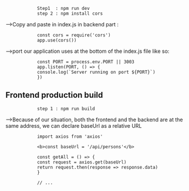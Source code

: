                 Step1  : npm run dev
                step 2 : npm install cors

-->Copy and paste in index.js in backend part :

                const cors = require('cors')
                app.use(cors())

-->port our application uses at the bottom of the index.js file like so:

                const PORT = process.env.PORT || 3003
                app.listen(PORT, () => {
                console.log(`Server running on port ${PORT}`)
                })

##  Frontend production build

                step 1 : npm run build

-->Because of our situation, both the frontend and the backend are at the same address, we can declare baseUrl as a relative URL

                import axios from 'axios'

                <b>const baseUrl = '/api/persons'</b>

                const getAll = () => {
                const request = axios.get(baseUrl)
                return request.then(response => response.data)
                }

                // ...
